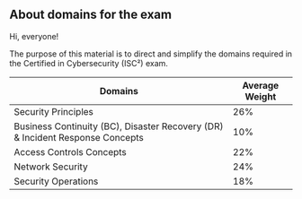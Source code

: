 ## About domains for the exam
Hi, everyone!

The purpose of this material is to direct and simplify the domains required in the Certified in Cybersecurity (ISC²) exam. 

| Domains                                                 | Average Weight |
|----------------------------------------------------------|----------------|
| Security Principles                                      | 26%            |
| Business Continuity (BC), Disaster Recovery (DR) & Incident Response Concepts | 10%            |
| Access Controls Concepts                                 | 22%            |
| Network Security                                         | 24%            |
| Security Operations                                      | 18%            |
